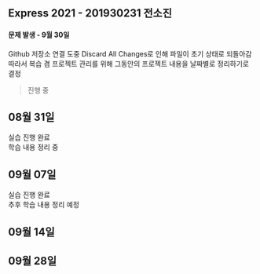 ## Express 2021 - 201930231 전소진
#### 문제 발생 - 9월 30일
Github 저장소 연결 도중 Discard All Changes로 인해 파일이 초기 상태로 되돌아감<br>
따라서 복습 겸 프로젝트 관리를 위해 그동안의 프로젝트 내용을 날짜별로 정리하기로 결정

> 진행 중

## 08월 31일
실습 진행 완료<br>
학습 내용 정리 중

## 09월 07일
실습 진행 완료<br>
추후 학습 내용 정리 예정

## 09월 14일


## 09월 28일

